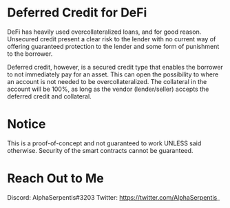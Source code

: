 # Deferred Credit for DeFi

DeFi has heavily used overcollateralized loans, and for good reason. Unsecured credit present a clear risk to the lender with no current way of offering guaranteed protection to the lender and some form of punishment to the borrower.

Deferred credit, however, is a secured credit type that enables the borrower to not immediately pay for an asset. This can open the possibility to where an account is not needed to be overcollateralized. The collateral in the account will be 100%, as long as the vendor (lender/seller) accepts the deferred credit and collateral. 

# Notice

This is a proof-of-concept and not guaranteed to work UNLESS said otherwise. Security of the smart contracts cannot be guaranteed.

# Reach Out to Me

Discord: AlphaSerpentis#3203
Twitter: https://twitter.com/AlphaSerpentis_
